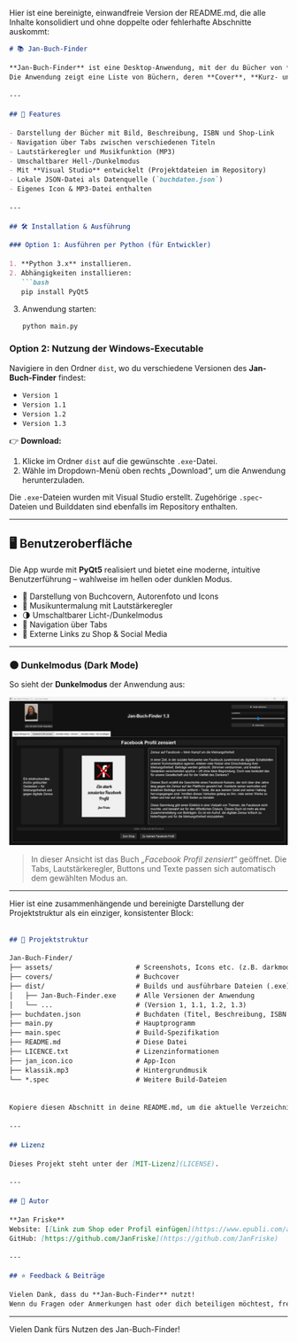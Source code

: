 Hier ist eine bereinigte, einwandfreie Version der README.md, die alle Inhalte konsolidiert und ohne doppelte oder fehlerhafte Abschnitte auskommt:

```markdown
# 📚 Jan-Buch-Finder

**Jan-Buch-Finder** ist eine Desktop-Anwendung, mit der du Bücher von **Jan Friske** durchsuchen und Informationen zu den verfügbaren Titeln anzeigen kannst.  
Die Anwendung zeigt eine Liste von Büchern, deren **Cover**, **Kurz- und Langbeschreibungen**, sowie **ISBN** und einen **Shop-Link-Button**, um die Bücher zu erwerben.

---

## 🚀 Features

- Darstellung der Bücher mit Bild, Beschreibung, ISBN und Shop-Link
- Navigation über Tabs zwischen verschiedenen Titeln
- Lautstärkeregler und Musikfunktion (MP3)
- Umschaltbarer Hell-/Dunkelmodus
- Mit **Visual Studio** entwickelt (Projektdateien im Repository)
- Lokale JSON-Datei als Datenquelle (`buchdaten.json`)
- Eigenes Icon & MP3-Datei enthalten

---

## 🛠️ Installation & Ausführung

### Option 1: Ausführen per Python (für Entwickler)

1. **Python 3.x** installieren.
2. Abhängigkeiten installieren:
   ```bash
   pip install PyQt5
   ```
3. Anwendung starten:
   ```bash
   python main.py
   ```

### Option 2: Nutzung der Windows-Executable

Navigiere in den Ordner `dist`, wo du verschiedene Versionen des **Jan-Buch-Finder** findest:

- `Version 1`
- `Version 1.1`
- `Version 1.2`
- `Version 1.3`

👉 **Download:**  
1. Klicke im Ordner `dist` auf die gewünschte `.exe`-Datei.  
2. Wähle im Dropdown-Menü oben rechts „Download“, um die Anwendung herunterzuladen.

Die `.exe`-Dateien wurden mit Visual Studio erstellt. Zugehörige `.spec`-Dateien und Builddaten sind ebenfalls im Repository enthalten.

---

## 🖥️ Benutzeroberfläche

Die App wurde mit **PyQt5** realisiert und bietet eine moderne, intuitive Benutzerführung – wahlweise im hellen oder dunklen Modus.

- 📸 Darstellung von Buchcovern, Autorenfoto und Icons
- 🎵 Musikuntermalung mit Lautstärkeregler
- 🌗 Umschaltbarer Licht-/Dunkelmodus
- 🧩 Navigation über Tabs
- 🔗 Externe Links zu Shop & Social Media

---

### 🌑 Dunkelmodus (Dark Mode)

So sieht der **Dunkelmodus** der Anwendung aus:

![Screenshot: Jan-Buch-Finder im Dunkelmodus](assets/darkmode_screenshot.png)

> In dieser Ansicht ist das Buch *„Facebook Profil zensiert“* geöffnet. Die Tabs, Lautstärkeregler, Buttons und Texte passen sich automatisch dem gewählten Modus an.

---

Hier ist eine zusammenhängende und bereinigte Darstellung der Projektstruktur als ein einziger, konsistenter Block:

```markdown

## 📁 Projektstruktur

Jan-Buch-Finder/
├── assets/                     # Screenshots, Icons etc. (z.B. darkmode_screenshot.png)
├── covers/                     # Buchcover
├── dist/                       # Builds und ausführbare Dateien (.exe)
│   ├── Jan-Buch-Finder.exe     # Alle Versionen der Anwendung
│   └── ...                     # (Version 1, 1.1, 1.2, 1.3)
├── buchdaten.json              # Buchdaten (Titel, Beschreibung, ISBN etc.)
├── main.py                     # Hauptprogramm
├── main.spec                   # Build-Spezifikation
├── README.md                   # Diese Datei
├── LICENCE.txt                 # Lizenzinformationen
├── jan_icon.ico                # App-Icon
├── klassik.mp3                 # Hintergrundmusik
└── *.spec                      # Weitere Build-Dateien


Kopiere diesen Abschnitt in deine README.md, um die aktuelle Verzeichnisaufteilung übersichtlich darzustellen.

---

## Lizenz

Dieses Projekt steht unter der [MIT-Lizenz](LICENSE).

---

## 👤 Autor

**Jan Friske**  
Website: [[Link zum Shop oder Profil einfügen](https://www.epubli.com/autoren/jan-friske-33400)]  
GitHub: [https://github.com/JanFriske](https://github.com/JanFriske)

---

## ⭐ Feedback & Beiträge

Vielen Dank, dass du **Jan-Buch-Finder** nutzt!  
Wenn du Fragen oder Anmerkungen hast oder dich beteiligen möchtest, freue ich mich über dein Feedback.
```


---

Vielen Dank fürs Nutzen des Jan-Buch-Finder!
```
